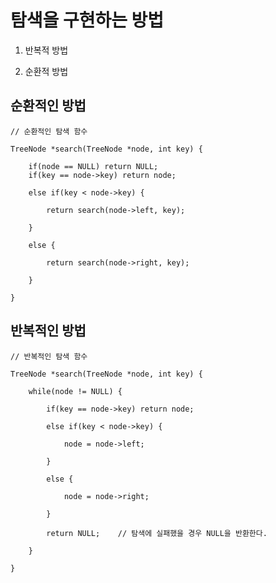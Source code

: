 # 탐색을 구현하는 방법

1. 반복적 방법

2. 순환적 방법


## 순환적인 방법

    // 순환적인 탐색 함수

    TreeNode *search(TreeNode *node, int key) {

        if(node == NULL) return NULL;
        if(key == node->key) return node;

        else if(key < node->key) {

            return search(node->left, key);

        }

        else {

            return search(node->right, key);

        }

    }


## 반복적인 방법

    // 반복적인 탐색 함수

    TreeNode *search(TreeNode *node, int key) {

        while(node != NULL) {

            if(key == node->key) return node;

            else if(key < node->key) {

                node = node->left;

            }

            else {

                node = node->right;

            }

            return NULL;    // 탐색에 실패했을 경우 NULL을 반환한다.

        }

    }